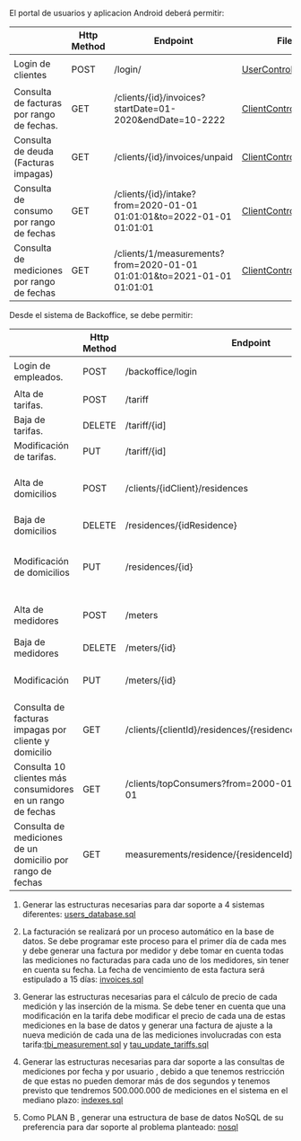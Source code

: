 El portal de usuarios y aplicacion Android deberá permitir:

| |Http Method|Endpoint|File|Payload requried example|Requires login
|--|--|--|---|--|--|
Login de clientes |POST| /login/ | [UserController:50](https://github.com/Pelozo/LabV_Final/blob/main/src/main/java/net/pelozo/FinalTPLab5DB2/controller/UserController.java#L50)|```{"username": "usr","password": "pass"}```|
Consulta de facturas por rango de fechas.| GET| /clients/{id}/invoices?startDate=01-2020&endDate=10-2222|[ClientController:90](https://github.com/Pelozo/LabV_Final/blob/main/src/main/java/net/pelozo/FinalTPLab5DB2/controller/ClientController.java#L90)||✔
Consulta de deuda (Facturas impagas)| GET| /clients/{id}/invoices/unpaid |[ClientController:101](https://github.com/Pelozo/LabV_Final/blob/main/src/main/java/net/pelozo/FinalTPLab5DB2/controller/ClientController.java#L101)||✔
Consulta de consumo por rango de fechas| GET| /clients/{id}/intake?from=2020-01-01 01:01:01&to=2022-01-01 01:01:01|[ClientController:111](https://github.com/Pelozo/LabV_Final/blob/main/src/main/java/net/pelozo/FinalTPLab5DB2/controller/ClientController.java#L111)||✔
Consulta de mediciones por rango de fechas|GET| /clients/1/measurements?from=2020-01-01 01:01:01&to=2021-01-01 01:01:01|[ClientController:123](https://github.com/Pelozo/LabV_Final/blob/main/src/main/java/net/pelozo/FinalTPLab5DB2/controller/ClientController.java#L123)||✔


Desde el sistema de Backoffice, se debe permitir:

| |Http Method|Endpoint|File|Payload required example|Requires login
|--|--|--|---|--|--|
Login de empleados.| POST|/backoffice/login|[UserController:60](https://github.com/Pelozo/LabV_Final/blob/main/src/main/java/net/pelozo/FinalTPLab5DB2/controller/UserController.java#L60)|```{"username": "usr","password": "pass"}```|
Alta de tarifas.|POST|/tariff|[TariffController:43](https://github.com/Pelozo/LabV_Final/blob/main/src/main/java/net/pelozo/FinalTPLab5DB2/controller/TariffController.java#L43)|```{"name": "basic","value": 8}```|✔
Baja de tarifas.|DELETE|/tariff/{id]|[TariffController:61](https://github.com/Pelozo/LabV_Final/blob/main/src/main/java/net/pelozo/FinalTPLab5DB2/controller/TariffController.java#L61)||✔
Modificación de tarifas.|PUT|/tariff/{id]|[TariffController:70](https://github.com/Pelozo/LabV_Final/blob/main/src/main/java/net/pelozo/FinalTPLab5DB2/controller/TariffController.java#L70)|```{"name": "basic","value": 10}```|✔
Alta de domicilios|POST|/clients/{idClient}/residences|[ClientController:154](https://github.com/Pelozo/LabV_Final/blob/main/src/main/java/net/pelozo/FinalTPLab5DB2/controller/ClientController.java#L154)|```{"tariff": {"id": 1},"meter": {"id": 13},"address": {"street": "una calle","number":754}}```|✔
Baja de domicilios|DELETE|/residences/{idResidence}|[ResidenceController:57](https://github.com/Pelozo/LabV_Final/blob/main/src/main/java/net/pelozo/FinalTPLab5DB2/controller/ResidenceController.java#L57)||✔
Modificación de domicilios|PUT|/residences/{id}|[ResidenceController:64](https://github.com/Pelozo/LabV_Final/blob/main/src/main/java/net/pelozo/FinalTPLab5DB2/controller/ResidenceController.java#L64)|```{"tariff": {"id": 1},"meter": {"id": 1},"address": {"street": "una calle más mejor","number":20}}```|✔
Alta de medidores|POST|/meters|[MeterController:43](https://github.com/Pelozo/LabV_Final/blob/main/src/main/java/net/pelozo/FinalTPLab5DB2/controller/MeterController.java#L43)|```{"model": {"id": 1},"serialNumber": "5646","password": "kappa"}```|✔
Baja de medidores|DELETE|/meters/{id}|[MeterController:62](https://github.com/Pelozo/LabV_Final/blob/dev/src/main/java/net/pelozo/FinalTPLab5DB2/controller/MeterController.java#L62)||✔
Modificación|PUT|/meters/{id}|[MeterController:70](https://github.com/Pelozo/LabV_Final/blob/dev/src/main/java/net/pelozo/FinalTPLab5DB2/controller/MeterController.java#L70)|```{"model": {"id": 1},"serialNumber": "5646","password": "kappa"}```|✔
Consulta de facturas impagas por cliente y domicilio|GET|/clients/{clientId}/residences/{residenceId}/invoices/unpaid|[ClientController:144](https://github.com/Pelozo/LabV_Final/blob/main/src/main/java/net/pelozo/FinalTPLab5DB2/controller/ClientController.java#L144)||✔
Consulta 10 clientes más consumidores en un rango de fechas|GET|/clients/topConsumers?from=2000-01-01&to=2222-01-01|[ClientController:132](https://github.com/Pelozo/LabV_Final/blob/main/src/main/java/net/pelozo/FinalTPLab5DB2/controller/ClientController.java#L132)||✔
Consulta de mediciones de un domicilio por rango de fechas|GET|measurements/residence/{residenceId}|[MeasurementController:62](https://github.com/Pelozo/LabV_Final/blob/main/src/main/java/net/pelozo/FinalTPLab5DB2/controller/MeasurementController.java#L62)||✔


1) Generar las estructuras necesarias para dar soporte a 4 sistemas diferentes: [users_database.sql](https://github.com/Pelozo/LabV_Final/blob/main/BaseDeDatos/users_database.sql)

2) La facturación se realizará por un proceso automático en la base de datos. Se
debe programar este proceso para el primer día de cada mes y debe generar una
factura por medidor y debe tomar en cuenta todas las mediciones no facturadas
para cada uno de los medidores, sin tener en cuenta su fecha. La fecha de vencimiento de
esta factura será estipulado a 15 días: [invoices.sql](https://github.com/Pelozo/LabV_Final/blob/main/BaseDeDatos/invoices.sql)

3) Generar las estructuras necesarias para el cálculo de precio de cada medición y las
inserción de la misma. Se debe tener en cuenta que una modificación en la tarifa debe
modificar el precio de cada una de estas mediciones en la base de datos y generar una
factura de ajuste a la nueva medición de cada una de las mediciones involucradas con esta
tarifa:[tbi_measurement.sql](https://github.com/Pelozo/LabV_Final/blob/main/BaseDeDatos/tbi_measurement.sql) y [tau_update_tariffs.sql](https://github.com/Pelozo/LabV_Final/blob/main/BaseDeDatos/tau_update_tariffs.sql)

4) Generar las estructuras necesarias para dar soporte a las consultas de mediciones
por fecha y por usuario , debido a que tenemos restricción de que estas no pueden demorar
más de dos segundos y tenemos previsto que tendremos 500.000.000 de mediciones en el
sistema en el mediano plazo: [indexes.sql](https://github.com/Pelozo/LabV_Final/blob/main/BaseDeDatos/indexes.sql)

5. Como PLAN B , generar una estructura de base de datos NoSQL de su preferencia
para dar soporte al problema planteado:
[nosql](https://github.com/Pelozo/LabV_Final/blob/main/BaseDeDatos/noSQL)
